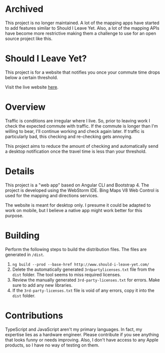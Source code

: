 # Archived

This project is no longer maintained. A lot of the mapping apps have started to add features similar to Should I Leave Yet. Also, a lot of the mapping APIs have become more restrictive making them a challenge to use for an open source project like this.

# Should I Leave Yet?

This project is for a website that notifies you once your commute time drops
below a certain threshold.

Visit the live website [here](http://www.should-i-leave-yet.com).

# Overview

Traffic is conditions are irregular where I live. So, prior to leaving work I
check the expected commute with traffic. If the commute is longer than I'm
willing to bear, I'll continue working and check again later. If traffic is
particularly bad, this checking and re-checking gets annoying.

This project aims to reduce the amount of checking and automatically send a
desktop notification once the travel time is less than your threshold.

# Details

This project is a "web app" based on Angular CLI and Bootstrap 4. The project is
developed using the WebStorm IDE. Bing Maps V8 Web Control is used for the
mapping and directions services.

The website is meant for desktop only. I presume it could be adapted to work on
mobile, but I believe a native app might work better for this purpose.

# Building

Perform the following steps to build the distribution files. The files are
generated in `/dist`.

1. `ng build --prod --base-href http://www.should-i-leave-yet.com/`
2. Delete the automatically generated `3rdpartylicenses.txt` file from the `dist`
   folder. The tool seems to miss required licenses.
3. Review the manually generated `3rd-party-licenses.txt` for errors. Make sure
   to add any new libraries.
4. If the `3rd-party-licenses.txt` file is void of any errors, copy it into the
   `dist` folder.

# Contributions

TypeScript and JavaScript aren't my primary languages. In fact, my expertise
lies as a hardware engineer. Please contribute if you see anything that looks
funny or needs improving. Also, I don't have access to any Apple products, so I
have no way of testing on them.
